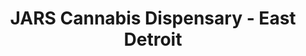 ---
title: "JARS Cannabis Dispensary - East Detroit"
url: /detroit/jars-cannabis-dispensary-east-detroit/
shop: cannabis
---